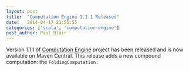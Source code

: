 ```yaml
---
layout: post
title:  "Computation Engine 1.1.1 Released"
date:   2014-04-17 21:55:55
categories: ['scala', 'computation-engine'] 
post_author: Paul Blair
---
```


Version 1.1.1 of [Computation Engine][computation-engine] project has been released and is now available on Maven Central. This release adds a new compound computation: the `FoldingComputation.`

[computation-engine]:    http://github.com/cyrusinnovation/computation-engine